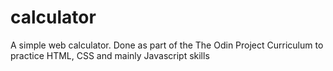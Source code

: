 # calculator
A simple web calculator. Done as part of the The Odin Project Curriculum to practice HTML, CSS and mainly Javascript skills
